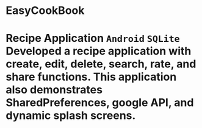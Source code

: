 # EasyCookBook
# Recipe Application   `Android` `SQLite`  Developed a recipe application with create, edit, delete, search, rate, and share functions. This application also demonstrates SharedPreferences, google API, and dynamic splash screens.
